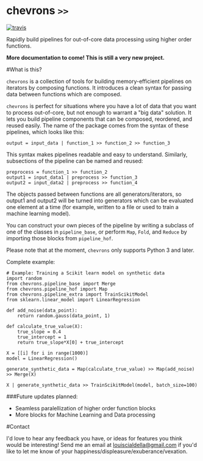 # chevrons `>>`

[![travis](https://travis-ci.org/lmc2179/chevrons.svg?branch=master)](https://travis-ci.org/lmc2179/chevrons)



Rapidly build pipelines for out-of-core data processing using higher order functions.

**More documentation to come! This is still a very new project.**

#What is this?

`chevrons` is a collection of tools for building memory-efficient pipelines on iterators by composing functions. It introduces a clean syntax for passing data between functions which are composed.

`chevrons` is perfect for situations where you have a lot of data that you want to process out-of-core, but not enough to warrant a "big data" solution. It lets you build pipeline components that can be composed, reordered, and reused easily. The name of the package comes from the syntax of these pipelines, which looks like this:

```
output = input_data | function_1 >> function_2 >> function_3
```

This syntax makes pipelines readable and easy to understand. Similarly, subsections of the pipeline can be named and reused:

```
preprocess = function_1 >> function_2
output1 = input_data1 | preprocess >> function_3
output2 = input_data2 | preprocess >> function_4
```

The objects passed between functions are all generators/iterators, so output1 and output2 will be turned into generators which can be evaluated one element at a time (for example, written to a file or used to train a machine learning model).

You can construct your own pieces of the pipeline by writing a subclass of one of the classes in `pipeline_base`, or perform `Map`, `Fold`, and `Reduce` by importing those blocks from `pipeline_hof`.

Please note that at the moment, `chevrons` only supports Python 3 and later.

Complete example:
```
# Example: Training a Scikit learn model on synthetic data
import random
from chevrons.pipeline_base import Merge
from chevrons.pipeline_hof import Map
from chevrons.pipeline_extra import TrainScikitModel
from sklearn.linear_model import LinearRegression

def add_noise(data_point):
    return random.gauss(data_point, 1)

def calculate_true_value(X):
    true_slope = 0.4
    true_intercept = 1
    return true_slope*X[0] + true_intercept

X = [[i] for i in range(1000)]
model = LinearRegression()

generate_synthetic_data = Map(calculate_true_value) >> Map(add_noise) >> Merge(X)

X | generate_synthetic_data >> TrainScikitModel(model, batch_size=100)
```

###Future updates planned:
* Seamless paralellization of higher order function blocks
* More blocks for Machine Learning and Data processing

#Contact

I'd love to hear any feedback you have, or ideas for features you think would be interesting! Send me an email at louiscialdella@gmail.com if you'd like to let me know of your happiness/displeasure/exuberance/vexation.
